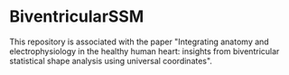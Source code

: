 # BiventricularSSM
This repository is associated with the paper "Integrating anatomy and electrophysiology in the healthy human heart: insights from biventricular statistical shape analysis using universal coordinates". 
